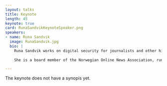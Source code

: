 ```yaml
---
layout: talks
title: Keynote
length: 45
keynote: true
card: RunaSandvikKeynoteSpeaker.png
speakers:
- name: Runa Sandvik
  image: RunaSandvik.jpg
  bio: |
    Runa Sandvik works on digital security for journalists and other high-risk people. Her work builds upon experience from her time at The New York Times, Freedom of the Press Foundation, and The Tor Project. 
    
    She is a board member of the Norwegian Online News Association, runs [@journalistandspy](https://www.instagram.com/journalistandspy/) on Instagram, and tweets as [@runasand](https://twitter.com/runasand).

---
```

The keynote does not have a synopis yet.
